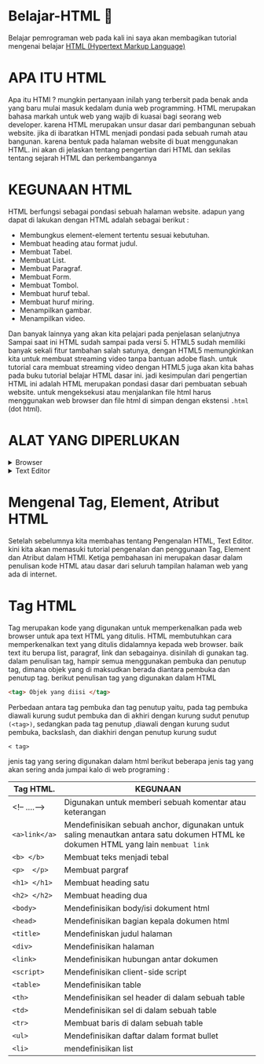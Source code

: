 # Belajar-HTML 📂
  Belajar pemrograman web 
  pada kali ini saya akan membagikan tutorial mengenai belajar <a href="https://id.wikipedia.org/wiki/HTML">HTML (Hypertext Markup Language)</a>
  
# APA ITU HTML 
  Apa itu HTMl ? mungkin pertanyaan inilah yang terbersit pada benak anda yang
baru mulai masuk kedalam dunia web programming. HTML merupakan bahasa markah untuk web
yang wajib di kuasai bagi seorang web developer. karena HTML merupakan unsur dasar
dari pembangunan sebuah website. jika di ibaratkan HTML menjadi pondasi pada sebuah rumah
atau bangunan. karena bentuk pada halaman website di buat menggunakan HTML. ini akan di jelaskan tentang pengertian dari HTML
dan sekilas tentang sejarah HTML dan perkembangannya 

# KEGUNAAN HTML 
  HTML berfungsi sebagai pondasi sebuah halaman website. adapun yang dapat di lakukan
dengan HTML adalah sebagai berikut :

- Membungkus element-element tertentu sesuai kebutuhan.
- Membuat heading atau format judul.
- Membuat Tabel.
- Membuat List.
- Membuat Paragraf.
- Membuat Form.
- Membuat Tombol.
- Membuat huruf tebal.
- Membuat huruf miring.
- Menampilkan gambar.
- Menampilkan video.

Dan banyak lainnya yang akan kita pelajari pada penjelasan selanjutnya
Sampai saat ini HTML sudah sampai pada versi 5. HTML5 sudah memiliki banyak sekali
fitur tambahan salah satunya, dengan HTML5 memungkinkan kita untuk membuat streaming
video tanpa bantuan adobe flash. untuk tutorial cara membuat streaming video dengan HTML5
juga akan kita bahas pada buku tutorial belajar HTML dasar ini.
jadi kesimpulan dari pengertian HTML ini adalah HTML merupakan pondasi dasar dari
pembuatan sebuah website. untuk mengeksekusi atau menjalankan file html harus menggunakan
web browser dan file html di simpan dengan ekstensi ``.html`` (dot html).

# ALAT YANG DIPERLUKAN
  <details>
  <summary>
  Browser
  </summary>
  <br>
  Browser merupakan aplikasi yang akan kita gunakan untuk menjalankan code program
html yang sudah kita tulis. browser ini ialah syarat yang harus anda penuhi jika anda belajar web
programing. untuk browser itu sendiri bisa digunakan yang sudah disediakan oleh sistem operasi
langsung ataupun bisa juga digunakan aplikasi browser yang lain seperti: Mozilla Firefox,
Opera, Chrome dan sebagainya.
  </details>
<details>
  <summary>
  Text Editor 
  </summary>
  <br>
  Text Editor merupakan aplikasi yang digunakan untuk menulis syntax atau kode program,
disini khususnya untuk penulisan kode program HTML itu sendiri. Text editor sendiri sangatlah
banyak yang bisa digunakan untuk penulisan kode HTML, contohnya seperti Notepad yang
disediakan oleh sistem operasi windows, Textedit yang disediakan oleh sistem operasi Mac dan
Nano yang disediakan oleh sistem operasi linux. Text editor berbeda dengan Word Processor
(Microsoft Word, King Soft, WordPerfect). Itu dikarenakan text editor tidak bisa digunakan
untuk mengatur format document serta tidak disediakan fitur-fitur yang bisa digunakan untuk
desktop publishing
</details>

# Mengenal Tag, Element, Atribut HTML

Setelah sebelumnya kita membahas tentang Pengenalan HTML, Text Editor. kini kita
akan memasuki tutorial pengenalan dan penggunaan Tag, Element dan Atribut dalam HTMl.
Ketiga pembahasan ini merupakan dasar dalam penulisan kode HTML atau dasar dari seluruh
tampilan halaman web yang ada di internet.

# Tag HTML

Tag merupakan kode yang digunakan untuk memperkenalkan pada web browser untuk
apa text HTML yang ditulis. HTML membutuhkan cara memperkenalkan text yang ditulis
didalamnya kepada web browser. baik text itu berupa list, paragraf, link dan sebagainya.
disinilah di gunakan tag. dalam penulisan tag, hampir semua menggunakan pembuka dan
penutup tag, dimana objek yang di maksudkan berada diantara pembuka dan penutup tag. berikut
penulisan tag yang digunakan dalam HTML

```html
<tag> Objek yang diisi </tag>

```
Perbedaan antara tag pembuka dan tag penutup yaitu, pada tag pembuka diawali kurung
sudut pembuka dan di akhiri dengan kurung sudut penutup ``(<tag>)``, sedangkan pada tag penutup
,diawali dengan kurung sudut pembuka, backslash, dan diakhiri dengan penutup kurung sudut 

``<
tag>``

jenis tag yang sering digunakan dalam html
berikut beberapa jenis tag yang akan sering anda jumpai kalo di web programing :

|   Tag HTML.     |   KEGUNAAN    |
| --------------- | ------------- |
|   <!– ….–>      |   Digunakan untuk memberi sebuah komentar atau keterangan |
| ``<a>link</a>`` | Mendefinisikan sebuah anchor, digunakan untuk saling menautkan antara satu dokumen HTML ke dokumen HTML yang lain ``membuat link`` |
| ``<b> </b>`` | Membuat teks menjadi tebal |
| ``<p>  </p>`` | Membuat pargraf |
| ``<h1> </h1>``  | Membuat heading satu |
| ``<h2> </h2>``  | Membuat heading dua |
| ``<body>``  | Mendefinisikan body/isi dokument html |
| ``<head>``  | Mendefinisikan bagian kepala dokumen html |
| ``<title>``     | Mendefiniskan judul halaman |
| ``<div>``      | Mendefinisikan halaman |
| ``<link>``     | Mendefinisikan hubungan antar dokumen |
| ``<script>``   | Mendefinisikan client-side script |
| ``<table>``    | Mendefinisikan table |
| ``<th>``      | Mendefinisikan sel header di dalam sebuah table |
| ``<td>``        | Mendefinisikan sel di dalam sebuah table |
| ``<tr>``        | Membuat baris di dalam sebuah table |
| ``<ul>``        | Mendefinisikan daftar dalam format bullet |
| ``<li>``        | mendefinisikan list |
